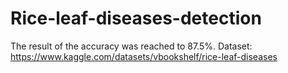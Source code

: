 # Rice-leaf-diseases-detection
The result of the accuracy was reached to 87.5%.
Dataset: https://www.kaggle.com/datasets/vbookshelf/rice-leaf-diseases
